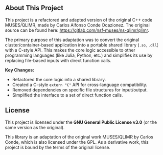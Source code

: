 ## About This Project

This project is a refactored and adapted version of the original C++ code MUSES/QLIMR, made by Carlos Alfonso Conde Ocazionez. The original source can be found here: https://gitlab.com/nsf-muses/ns-qlimr/qlimr.

The primary purpose of this adaptation was to convert the original cluster/container-based application into a portable shared library (`.so`, `.dll`) with a C-style API. This makes the core logic accessible to other programming languages (like Julia, Python, etc.) and simplifies its use by replacing file-based inputs with direct function calls.

**Key Changes:**
* Refactored the core logic into a shared library.
* Created a C-style `extern "C"` API for cross-language compatibility.
* Removed dependencies on specific file structures for input/output.
* Simplified the interface to a set of direct function calls.

## License

This project is licensed under the **GNU General Public License v3.0** (or the same version as the original).


This library is an adaptation of the original work MUSES/QLIMR by Carlos Conde, which is also licensed under the GPL. As a derivative work, this project is bound by the terms of the original license.

